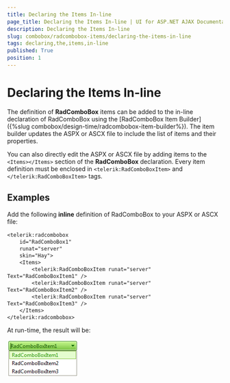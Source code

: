 ```yaml
---
title: Declaring the Items In-line
page_title: Declaring the Items In-line | UI for ASP.NET AJAX Documentation
description: Declaring the Items In-line
slug: combobox/radcombobox-items/declaring-the-items-in-line
tags: declaring,the,items,in-line
published: True
position: 1
---
```


# Declaring the Items In-line



The definition of **RadComboBox** items can be added to the in-line declaration of RadComboBox using the [RadComboBox Item Builder]({%slug combobox/design-time/radcombobox-item-builder%}). The item builder updates the ASPX or ASCX file to include the list of items and their properties.

You can also directly edit the ASPX or ASCX file by adding items to the `<Items></Items>` section of the **RadComboBox** declaration. Every item definition must be enclosed in `<telerik:RadComboBoxItem>` and `</telerik:RadComboBoxItem>` tags.

## Examples

Add the following **inline** definition of RadComboBox to your ASPX or ASCX file:

````ASPNET
<telerik:radcombobox 
	id="RadComboBox1" 
	runat="server"
	skin="Hay"> 
	<Items>   
		<telerik:RadComboBoxItem runat="server" Text="RadComboBoxItem1" />   
		<telerik:RadComboBoxItem runat="server" Text="RadComboBoxItem2" />   
		<telerik:RadComboBoxItem runat="server" Text="RadComboBoxItem3" /> 
	</Items>
</telerik:radcombobox>
````



At run-time, the result will be:

![ComboBox Inline Items](images/combobox_inlineitems.png)

